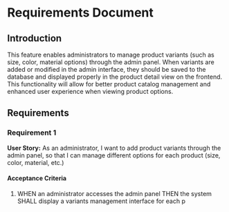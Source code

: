 # Requirements Document

## Introduction

This feature enables administrators to manage product variants (such as size, color, material options) through the admin panel. When variants are added or modified in the admin interface, they should be saved to the database and displayed properly in the product detail view on the frontend. This functionality will allow for better product catalog management and enhanced user experience when viewing product options.

## Requirements

### Requirement 1

**User Story:** As an administrator, I want to add product variants through the admin panel, so that I can manage different options for each product (size, color, material, etc.)

#### Acceptance Criteria

1. WHEN an administrator accesses the admin panel THEN the system SHALL display a variants management interface for each p